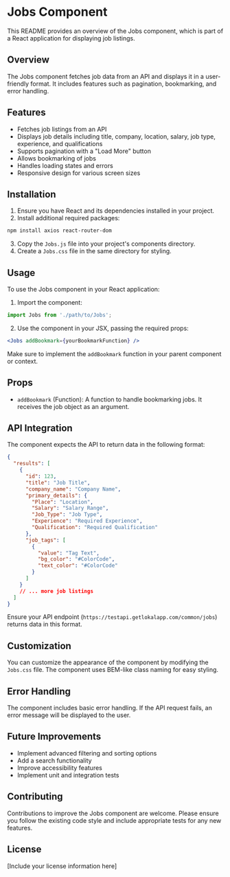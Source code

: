 # Jobs Component

This README provides an overview of the Jobs component, which is part of a React application for displaying job listings.

## Overview

The Jobs component fetches job data from an API and displays it in a user-friendly format. It includes features such as pagination, bookmarking, and error handling.

## Features

- Fetches job listings from an API
- Displays job details including title, company, location, salary, job type, experience, and qualifications
- Supports pagination with a "Load More" button
- Allows bookmarking of jobs
- Handles loading states and errors
- Responsive design for various screen sizes

## Installation

1. Ensure you have React and its dependencies installed in your project.
2. Install additional required packages:

```bash
npm install axios react-router-dom
```

3. Copy the `Jobs.js` file into your project's components directory.
4. Create a `Jobs.css` file in the same directory for styling.

## Usage

To use the Jobs component in your React application:

1. Import the component:

```javascript
import Jobs from './path/to/Jobs';
```

2. Use the component in your JSX, passing the required props:

```jsx
<Jobs addBookmark={yourBookmarkFunction} />
```

Make sure to implement the `addBookmark` function in your parent component or context.

## Props

- `addBookmark` (Function): A function to handle bookmarking jobs. It receives the job object as an argument.

## API Integration

The component expects the API to return data in the following format:

```json
{
  "results": [
    {
      "id": 123,
      "title": "Job Title",
      "company_name": "Company Name",
      "primary_details": {
        "Place": "Location",
        "Salary": "Salary Range",
        "Job_Type": "Job Type",
        "Experience": "Required Experience",
        "Qualification": "Required Qualification"
      },
      "job_tags": [
        {
          "value": "Tag Text",
          "bg_color": "#ColorCode",
          "text_color": "#ColorCode"
        }
      ]
    }
    // ... more job listings
  ]
}
```

Ensure your API endpoint (`https://testapi.getlokalapp.com/common/jobs`) returns data in this format.

## Customization

You can customize the appearance of the component by modifying the `Jobs.css` file. The component uses BEM-like class naming for easy styling.

## Error Handling

The component includes basic error handling. If the API request fails, an error message will be displayed to the user.

## Future Improvements

- Implement advanced filtering and sorting options
- Add a search functionality
- Improve accessibility features
- Implement unit and integration tests

## Contributing

Contributions to improve the Jobs component are welcome. Please ensure you follow the existing code style and include appropriate tests for any new features.

## License

[Include your license information here]